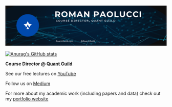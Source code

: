 ![](banner.png)



[![Anurag's GitHub stats](https://github-readme-stats.vercel.app/api?username=RomanMichaelPaolucci)](https://github.com/RomanMichaelPaolucci/github-readme-stats)

<b> Course Director @ <a href="https://quantguild.com"> Quant Guild <a/> </b>
  
See our free lectures on <a href="https://youtube.com/quantguild"> YouTube <a>
  
Follow us on <a href="https://romanmichaelpaolucci.medium.com/"> Medium </a>

For more about my academic work (including papers and data) check out my <a href="https://romanpaolucci.com"> portfolio website </a>
  

